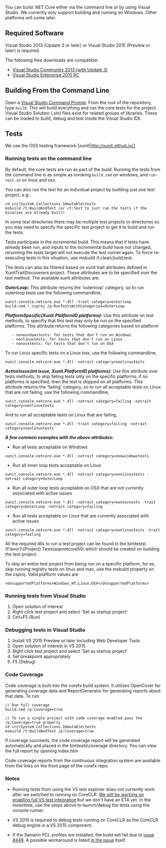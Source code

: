 You can build .NET Core either via the command line or by using Visual Studio.
We currently only support building and running on Windows. Other platforms will
come later.

## Required Software

Visual Studio 2013 (Update 3 or later) or Visual Studio 2015 (Preview or later) is required.

The following free downloads are compatible:
* [Visual Studio Community 2013 (with Update 3)](http://www.visualstudio.com/en-us/visual-studio-community-vs.aspx)
* [Visual Studio Enterprise 2015 RC](http://www.visualstudio.com/en-us/downloads/visual-studio-2015-downloads-vs)

## Building From the Command Line

Open a [Visual Studio Command Prompt](http://msdn.microsoft.com/en-us/library/ms229859(v=vs.110).aspx). 
From the root of the repository, type `build`. This will build everything and run
the core tests for the project. Visual Studio Solution (.sln) files exist for
related groups of libraries. These can be loaded to build, debug and test inside
the Visual Studio IDE.

## Tests

We use the OSS testing framework [xunit|http://xunit.github.io/]

### Running tests on the command line

By default, the core tests are run as part of the build. Running the tests from
the command line is as simple as invoking `build.cmd` on windows, and `run-test.sh` on linux and osx. 

You can also run the test for an individual project by building just one test
project, e.g.:
```
cd src\System.Collections.Immutable\tests
msbuild /t:BuildAndTest (or /t:Test to just run the tests if the binaries are already built)
```
In some test directories there may be multiple test projects or directories so you may need to specify the specific test project to get it to build and run the tests.

Tests participate in the incremental build.  This means that if tests have already been run, and inputs to the incremental build have not changed, rerunning the tests target will not execute the test runner again.  To force re-executing tests in this situation, use msbuild /t:clean;build;test.

The tests can also be filtered based on xunit trait attributes defined in XunitTraitDiscoverers project. These attributes are to be specified over the test method. The available xunit attributes are:

_**OuterLoop:**_
This attribute returns the 'outerloop' category, so to run outerloop tests use the following commandline,
```
xunit.console.netcore.exe *.dll -trait category=outerloop
build.cmd *.csproj /p:RunTestsWithCategories=OuterLoop
```
_**PlatformSpecific(Xunit.PlatformID platforms):**_
Use this attribute on test methods, to specifiy that this test may only be run on the specified platforms. This attribute returns the following categories based on platform 

       - nonwindowstests: for tests that don't run on Windows
       - nonlinuxtests: for tests that don't run on Linux
       - nonosxtests: for tests that don't run on OSX

To run Linux specific tests on a Linux box, use the following commandline,
```
xunit.console.netcore.exe *.dll -notrait category=nonlinuxtests
```
_**ActiveIssue(int issue, Xunit.PlatformID platforms):**_
Use this attribute over tests methods, to skip failing tests only on the specific platforms, if no platforms is specified, then the test is skipped on all platforms. This attribute returns the 'failing' category, so to run all acceptable tests on Linux that are not failing, use the following commandline,
```
xunit.console.netcore.exe *.dll -notrait category=failing -notrait category=nonlinuxtests
```
And to run all acceptable tests on Linux that are failing,
```
xunit.console.netcore.exe *.dll -trait category=failing -notrait category=nonlinuxtests
```

_**A few common examples with the above attributes:**_

- Run all tests acceptable on Windows
```
xunit.console.netcore.exe *.dll -notrait category=nonwindowstests
```
- Run all inner loop tests acceptable on Linux
```
xunit.console.netcore.exe *.dll -notrait category=nonlinuxtests -notrait category=OuterLoop
```
- Run all outer loop tests acceptable on OSX that are not currently associated with active issues
```
xunit.console.netcore.exe *.dll -notrait category=nonosxtests -trait category=OuterLoop -notrait category=failing
```
- Run all tests acceptable on Linux that are currently associated with active issues
```
xunit.console.netcore.exe *.dll -notrait category=nonlinuxtests -trait category=failing
```

All the required dlls to run a test project can be found in the bin\\tests\\{Flavor}\\{Project}.Tests\\aspnetcore50\\ which should be created on building the test project.

To skip an entire test project from being run on a specific platform, for ex, skip running registry tests on linux and mac, use the <UnsupportedPlatforms> msbuild property on the csproj. Valid platform values are
```
<UnsupportedPlatforms>Windows_NT;Linux;OSX</UnsupportedPlatforms>
```

### Running tests from Visual Studio

1. Open solution of interest
2. Right click test project and select 'Set as startup project'
3. Ctrl+F5 (Run)

### Debugging tests in Visual Studio

1. Install VS 2015 Preview or later including Web Developer Tools
2. Open solution of interest in VS 2015
3. Right click test project and select 'Set as startup project'
4. Set breakpoint appropriately
5. F5 (Debug)

### Code Coverage

Code coverage is built into the corefx build system.  It utilizes OpenCover for generating coverage data and ReportGenerator for generating reports about that data.  To run:

```
// Run full coverage
build.cmd /p:Coverage=true

// To run a single project with code coverage enabled pass the /p:Coverage=true property
cd src\System.Collections.Immutable\tests
msbuild /t:BuildAndTest /p:Coverage=true
```
If coverage succeeds, the code coverage report will be generated automatically and placed in the bin\tests\coverage directory.  You can view the full report by opening index.htm

Code coverage reports from the continuous integration system are available from the links on the front page of the corefx repo.

### Notes 
* Running tests from using the VS test explorer does not currently work after we switched to running on CoreCLR. [We will be working on enabling full VS test integration](https://github.com/dotnet/corefx/issues/1318) but we don't have an ETA yet. In the meantime, use the steps above to launch/debug the tests using the console runner.

* VS 2015 is required to debug tests running on CoreCLR as the CoreCLR
debug engine is a VS 2015 component.

* If the Xamarin PCL profiles are installed, the build will fail due to [issue #449](https://github.com/dotnet/corefx/issues/449).  A possible workaround is listed [in the issue](https://github.com/dotnet/corefx/issues/449#issuecomment-95117040) itself.